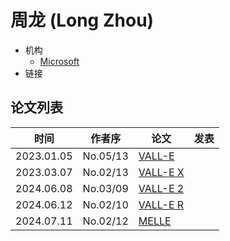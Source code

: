 # 周龙 (Long Zhou)

- 机构
  - [Microsoft](../Institutions/USA-Microsoft.md)
- 链接

## 论文列表

| 时间 | 作者序 | 论文 | 发表 |
|:-:|:-:|---|---|
| 2023.01.05 | No.05/13 | [VALL-E](../Models/Speech_LLM/2023.01.05_VALL-E.md) |
| 2023.03.07 | No.02/13 | [VALL-E X](../Models/Speech_LLM/2023.03.07_VALL-E_X.md) |
| 2024.06.08 | No.03/09 | [VALL-E 2](../Models/Speech_LLM/2024.06.08_VALL-E2.md) |
| 2024.06.12 | No.02/10 | [VALL-E R](../Models/Speech_LLM/2024.06.12_VALL-E_R.md) |
| 2024.07.11 | No.02/12 | [MELLE](../Models/Speech_LLM/2024.07.11_MELLE.md) |